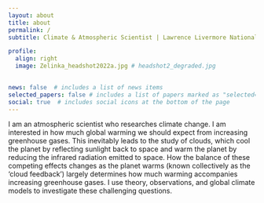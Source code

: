 ```yaml
---
layout: about
title: about
permalink: /
subtitle: Climate & Atmospheric Scientist | Lawrence Livermore National Laboratory

profile:
  align: right
  image: Zelinka_headshot2022a.jpg # headshot2_degraded.jpg

      
news: false  # includes a list of news items
selected_papers: false # includes a list of papers marked as "selected={true}"
social: true  # includes social icons at the bottom of the page
---
```


I am an atmospheric scientist who researches climate change. I am interested in how much global warming we should expect from increasing greenhouse gases. This inevitably leads to the study of clouds, which cool the planet by reflecting sunlight back to space and warm the planet by reducing the infrared radiation emitted to space. How the balance of these competing effects changes as the planet warms (known collectively as the ‘cloud feedback’) largely determines how much warming accompanies increasing greenhouse gases. I use theory, observations, and global climate models to investigate these challenging questions.

